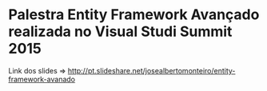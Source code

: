 # Palestra Entity Framework Avançado realizada no Visual Studi Summit 2015

Link dos slides => http://pt.slideshare.net/josealbertomonteiro/entity-framework-avanado

